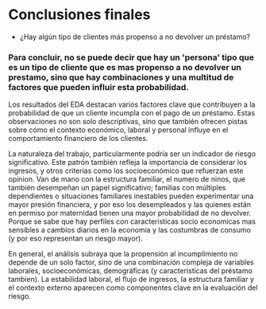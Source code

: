 
# Conclusiones finales

*  ¿Hay algún tipo de clientes más propenso a no devolver un préstamo?




### Para concluir, no se puede decir que hay un 'persona' tipo que es un tipo de cliente que es mas propenso a no devolver un prestamo, sino que hay combinaciones y una multitud de factores que pueden influir esta probabilidad.

Los resultados del EDA destacan varios factores clave que contribuyen a la probabilidad de que un cliente incumpla con el pago de un préstamo.
Estas observaciones no son solo descriptivas, sino que también ofrecen pistas sobre cómo el contexto económico,
laboral y personal influye en el comportamiento financiero de los clientes.

La naturaleza del trabajo, particularmente podría ser un indicador de riesgo significativo.
Este patrón también refleja la importancia de considerar los ingresos, y otros criterias como los socioeconómico que refuerzan este opinion.
Van de mano con la estructura familiar, el numero de ninos, que también desempeñan un papel significativo;
familias con múltiples dependientes o situaciones familiares inestables pueden experimentar una mayor presión financiera,
y por eso los desempleados y las quienes están en permiso por maternidad tienen una mayor probabilidad de no devolver. 
Porque se sabe que hay perfiles con caracteristicas socio economicas mas sensibles a cambios diarios  en la economia y las costumbras de consumo 
(y por eso representan un riesgo mayor).

En general, el análisis subraya que la propensión al incumplimiento no depende de un solo factor, 
sino de una combinación compleja de variables laborales, socioeconómicas, demográficas (y características del préstamo tambien). 
La estabilidad laboral, el flujo de ingresos, la estructura familiar y el contexto externo aparecen como componentes clave en la evaluación del riesgo. 